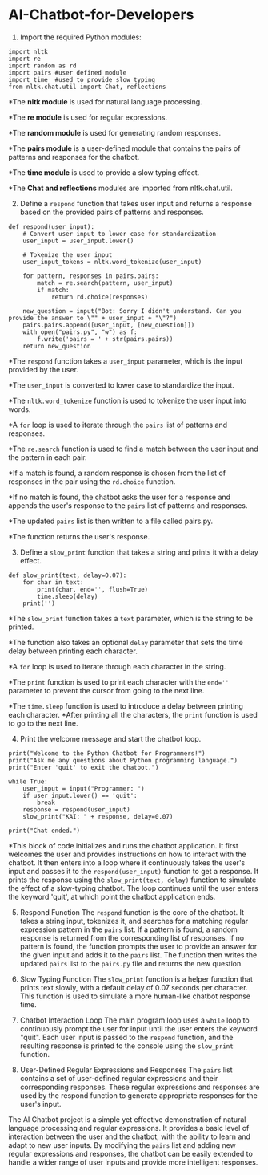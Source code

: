 # AI-Chatbot-for-Developers
1. Import the required Python modules:
```
import nltk
import re
import random as rd
import pairs #user defined module
import time  #used to provide slow_typing
from nltk.chat.util import Chat, reflections
```
*The **nltk module** is used for natural language processing. 

*The **re module** is used for regular expressions.

*The **random module** is used for generating random responses.

*The **pairs module** is a user-defined module that contains the pairs of patterns and responses for the chatbot.

*The **time module** is used to provide a slow typing effect.

*The **Chat and reflections** modules are imported from nltk.chat.util.

2. Define a `respond` function that takes user input and returns a response based on the provided pairs of patterns and responses.
```
def respond(user_input):
    # Convert user input to lower case for standardization
    user_input = user_input.lower()
    
    # Tokenize the user input
    user_input_tokens = nltk.word_tokenize(user_input)
    
    for pattern, responses in pairs.pairs:         
        match = re.search(pattern, user_input)
        if match:
            return rd.choice(responses)
        
    new_question = input("Bot: Sorry I didn't understand. Can you provide the answer to \"" + user_input + "\"?")
    pairs.pairs.append([user_input, [new_question]])
    with open("pairs.py", "w") as f:
        f.write('pairs = ' + str(pairs.pairs))
    return new_question
```
    
*The `respond` function takes a `user_input` parameter, which is the input provided by the user.

*The `user_input` is converted to lower case to standardize the input.

*The `nltk.word_tokenize` function is used to tokenize the user input into words.

*A `for` loop is used to iterate through the `pairs` list of patterns and responses.

*The `re.search` function is used to find a match between the user input and the pattern in each pair.

*If a match is found, a random response is chosen from the list of responses in the pair using the `rd.choice` function.

*If no match is found, the chatbot asks the user for a response and appends the user's response to the `pairs` list of patterns and responses.

*The updated `pairs` list is then written to a file called pairs.py.

*The function returns the user's response.

3. Define a `slow_print` function that takes a string and prints it with a delay effect.

```
def slow_print(text, delay=0.07):
    for char in text:
        print(char, end='', flush=True)
        time.sleep(delay)
    print('')
```
*The `slow_print` function takes a `text` parameter, which is the string to be printed.

*The function also takes an optional `delay` parameter that sets the time delay between printing each character.

*A `for` loop is used to iterate through each character in the string.

*The `print` function is used to print each character with the `end=''` parameter to prevent the cursor from going to the next line.

*The `time.sleep` function is used to introduce a delay between printing each character.
*After printing all the characters, the `print` function is used to go to the next line.

4. Print the welcome message and start the chatbot loop.

```
print("Welcome to the Python Chatbot for Programmers!")
print("Ask me any questions about Python programming language.")
print("Enter 'quit' to exit the chatbot.")

while True:
    user_input = input("Programmer: ")
    if user_input.lower() == 'quit':
        break
    response = respond(user_input)
    slow_print("KAI: " + response, delay=0.07)

print("Chat ended.")
```
*This block of code initializes and runs the chatbot application. It first welcomes the user and provides instructions on how to interact with the chatbot. It then enters into a loop where it continuously takes the user's input and passes it to the `respond(user_input)` function to get a response. It prints the response using the `slow_print(text, delay)` function to simulate the effect of a slow-typing chatbot. The loop continues until the user enters the keyword 'quit', at which point the chatbot application ends.

5. Respond Function
The `respond` function is the core of the chatbot. It takes a string input, tokenizes it, and searches for a matching regular expression pattern in the `pairs` list. If a pattern is found, a random response is returned from the corresponding list of responses. If no pattern is found, the function prompts the user to provide an answer for the given input and adds it to the `pairs` list. The function then writes the updated `pairs` list to the `pairs.py` file and returns the new question.

6. Slow Typing Function
The `slow_print` function is a helper function that prints text slowly, with a default delay of 0.07 seconds per character. This function is used to simulate a more human-like chatbot response time.

7. Chatbot Interaction Loop
The main program loop uses a `while` loop to continuously prompt the user for input until the user enters the keyword "quit". Each user input is passed to the `respond` function, and the resulting response is printed to the console using the `slow_print` function.

8. User-Defined Regular Expressions and Responses
The `pairs` list contains a set of user-defined regular expressions and their corresponding responses. These regular expressions and responses are used by the respond function to generate appropriate responses for the user's input.

The AI Chatbot project is a simple yet effective demonstration of natural language processing and regular expressions. It provides a basic level of interaction between the user and the chatbot, with the ability to learn and adapt to new user inputs. By modifying the `pairs` list and adding new regular expressions and responses, the chatbot can be easily extended to handle a wider range of user inputs and provide more intelligent responses.





